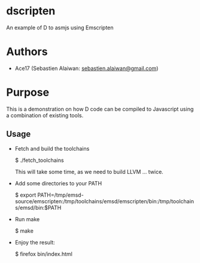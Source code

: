 # dscripten
An example of D to asmjs using Emscripten
 
Authors
=======

- Ace17 (Sebastien Alaiwan: sebastien.alaiwan@gmail.com)

Purpose
=======

  This is a demonstration on how D code can be compiled to Javascript using
  a combination of existing tools.

Usage
-----

* Fetch and build the toolchains

  $ ./fetch_toolchains

  This will take some time, as we need to build LLVM ... twice.

* Add some directories to your PATH

  $ export PATH=/tmp/emsd-source/emscripten:/tmp/toolchains/emsd/emscripten/bin:/tmp/toolchains/emsd/bin:$PATH

* Run make

  $ make

* Enjoy the result:

  $ firefox bin/index.html

